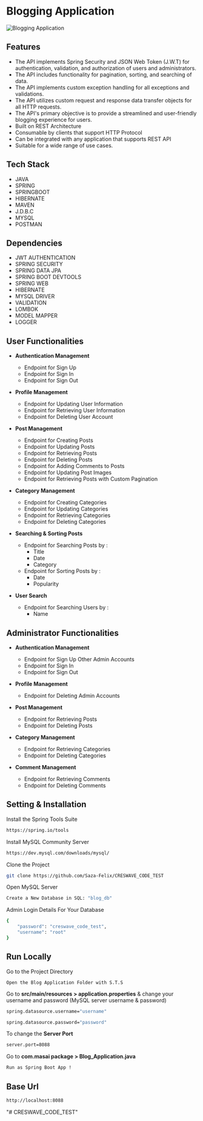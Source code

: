 # Blogging Application

![Blogging Application](https://user-images.githubusercontent.com/105907169/209240082-4c5793e1-e72f-4778-bb9f-194bbdc4d3a1.jpg)

## Features 

 - The API implements Spring Security and JSON Web Token (J.W.T) for authentication, validation, and authorization of users and administrators.
 - The API includes functionality for pagination, sorting, and searching of data.
 - The API implements custom exception handling for all exceptions and validations.
 - The API utilizes custom request and response data transfer objects for all HTTP requests.
 - The API's primary objective is to provide a streamlined and user-friendly blogging experience for users.
 - Built on REST Architecture
 - Consumable by clients that support HTTP Protocol
 - Can be integrated with any application that supports REST API
 - Suitable for a wide range of use cases.

## Tech Stack

- JAVA
- SPRING
- SPRINGBOOT
- HIBERNATE
- MAVEN
- J.D.B.C
- MYSQL
- POSTMAN

## Dependencies

- JWT AUTHENTICATION
- SPRING SECURITY
- SPRING DATA JPA 
- SPRING BOOT DEVTOOLS
- SPRING WEB
- HIBERNATE
- MYSQL DRIVER
- VALIDATION
- LOMBOK
- MODEL MAPPER
- LOGGER



## User Functionalities

- **Authentication Management**

  - Endpoint for Sign Up
  - Endpoint for Sign In
  - Endpoint for Sign Out

- **Profile Management**

  - Endpoint for Updating User Information
  - Endpoint for Retrieving User Information
  - Endpoint for Deleting User Account

- **Post Management**

  - Endpoint for Creating Posts
  - Endpoint for Updating Posts
  - Endpoint for Retrieving Posts
  - Endpoint for Deleting Posts
  - Endpoint for Adding Comments to Posts
  - Endpoint for Updating Post Images
  - Endpoint for Retrieving Posts with Custom Pagination

- **Category Management**

  - Endpoint for Creating Categories
  - Endpoint for Updating Categories
  - Endpoint for Retrieving Categories
  - Endpoint for Deleting Categories

- **Searching & Sorting Posts**

  - Endpoint for Searching Posts by :
    - Title
    - Date
    - Category
  - Endpoint for Sorting Posts by :
    - Date
    - Popularity

- **User Search**

  - Endpoint for Searching Users by :
    - Name
    
## Administrator Functionalities    
  
- **Authentication Management**

  - Endpoint for Sign Up Other Admin Accounts
  - Endpoint for Sign In
  - Endpoint for Sign Out


- **Profile Management**
  - Endpoint for Deleting Admin Accounts

- **Post Management**
  - Endpoint for Retrieving Posts
  - Endpoint for Deleting Posts

- **Category Management**
  - Endpoint for Retrieving Categories
  - Endpoint for Deleting Categories

- **Comment Management**
  - Endpoint for Retrieving Comments
  - Endpoint for Deleting Comments



## Setting & Installation 

Install the Spring Tools Suite 
```bash
https://spring.io/tools
```

Install MySQL Community Server

```bash
https://dev.mysql.com/downloads/mysql/
```

Clone the Project

```bash
git clone https://github.com/Saza-Felix/CRESWAVE_CODE_TEST
```

Open MySQL Server
```bash
Create a New Database in SQL: "blog_db" 
```
Admin Login Details For Your Database

```bash
{
    "password": "creswave_code_test",
    "username": "root"
}
```




## Run Locally


Go to the Project Directory

```bas
Open the Blog Application Folder with S.T.S
```

Go to **src/main/resources > application.properties** & change your username and password (MySQL server username & password)

```bash
spring.datasource.username="username"

spring.datasource.password="password"
```

To change the **Server Port**

```bash
server.port=8088
```

Go to **com.masai package > Blog_Application.java**

```bash
Run as Spring Boot App !
```

## Base Url
```bash
http://localhost:8088
```
"# CRESWAVE_CODE_TEST" 
